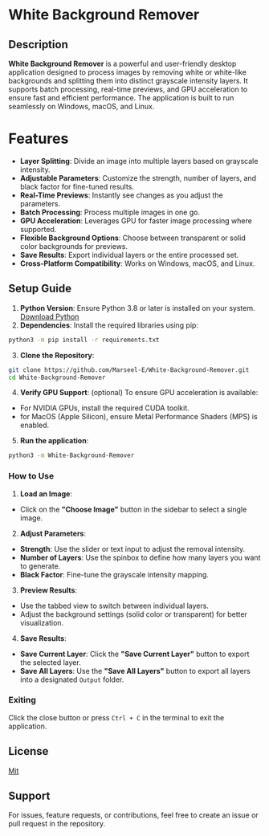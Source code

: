 # White Background Remover

## Description
**White Background Remover** is a powerful and user-friendly desktop application designed to process images by removing white or white-like backgrounds and splitting them into distinct grayscale intensity layers. It supports batch processing, real-time previews, and GPU acceleration to ensure fast and efficient performance. The application is built to run seamlessly on Windows, macOS, and Linux.

# Features
- **Layer Splitting**: Divide an image into multiple layers based on grayscale intensity.
- **Adjustable Parameters**: Customize the strength, number of layers, and black factor for fine-tuned results.
- **Real-Time Previews**: Instantly see changes as you adjust the parameters.
- **Batch Processing**: Process multiple images in one go.
- **GPU Acceleration**: Leverages GPU for faster image processing where supported.
- **Flexible Background Options**: Choose between transparent or solid color backgrounds for previews.
- **Save Results**: Export individual layers or the entire processed set.
- **Cross-Platform Compatibility**: Works on Windows, macOS, and Linux.

## Setup Guide
1. **Python Version**:
Ensure Python 3.8 or later is installed on your system. [Download Python](https://www.python.org/downloads/)
2. **Dependencies**:
Install the required libraries using pip:
```bash
python3 -m pip install -r requirements.txt
```
3. **Clone the Repository**:
```bash
git clone https://github.com/Marseel-E/White-Background-Remover.git
cd White-Background-Remover
```
4. **Verify GPU Support**: (optional)
To ensure GPU acceleration is available:
  - For NVIDIA GPUs, install the required CUDA toolkit.
  - for MacOS (Apple Silicon), ensure Metal Performance Shaders (MPS) is enabled.
5. **Run the application**:
```bash
python3 -m White-Background-Remover
```

### How to Use
1. **Load an Image**:
  - Click on the **"Choose Image"** button in the sidebar to select a single image.
2. **Adjust Parameters**:
  - **Strength**: Use the slider or text input to adjust the removal intensity.
  - **Number of Layers**: Use the spinbox to define how many layers you want to generate.
  - **Black Factor**: Fine-tune the grayscale intensity mapping.
3. **Preview Results**:
  - Use the tabbed view to switch between individual layers.
  - Adjust the background settings (solid color or transparent) for better visualization.
4. **Save Results**:
  - **Save Current Layer**: Click the **"Save Current Layer"** button to export the selected layer.
  - **Save All Layers**: Use the **"Save All Layers"** button to export all layers into a designated `Output` folder.

### Exiting
Click the close button or press `Ctrl + C` in the terminal to exit the application.

## License
[Mit](https://en.wikipedia.org/wiki/MIT_License)

## Support
For issues, feature requests, or contributions, feel free to create an issue or pull request in the repository.
